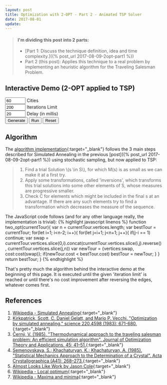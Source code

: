 ```yaml
---
layout: post
title: Optimization with 2-OPT - Part 2 - Animated TSP Solver
date: 2017-08-01
update:
---
```


> #### I'm dividing this post into 2 parts:
> - [Part 1: Discuss the technique definition, idea and time complexity.]({% post_url 2017-08-09-2opt-part1 %})
> - Part 2 (this post): Applies this technique to a real problem by implementing an heuristic algorithm for the Traveling Salesman Problem.

Interactive Demo (2-OPT applied to TSP)
---
<script>{% include canvas.js %}</script>
<script src="https://rawgit.com/pedrohfsd/TSP/develop/2opt.js"></script>

<div class="well canvas-demo">
  <canvas id="canvas" width="640px" height="490"></canvas>
  <div class="form-inline">
    <div class="form-group">
      <input id="cityCountId" value="60" size="5" class="form-control" />
      <label for="cityCountId"> Cities</label>
    </div>
  </div>
  <div class="form-inline">
    <div class="form-group">
      <input id="iterationsId" value="200" size="5" class="form-control" />
      <label for="iterationsId"> Iterations Limit</label>
    </div>
  </div>
  <div class="form-inline">
    <div class="form-group">
      <input id="delayId" value="20" size="5" class="form-control" />
      <label for="delayId"> Delay (in millis)</label>
    </div>
  </div>
  <div class="form-btn">
    <button onclick="generate(props);" class="btn btn-default">Generate</button>
    <button onclick="run(props.vertices, document.getElementById('iterationsId').value, document.getElementById('delayId').value);" class="btn btn-primary">Run</button>
    <button onclick="resetCanvas(props, props.vertices);" class="btn btn-danger">Reset</button>
  </div>
</div>

<script>
  var props = {canvas:null, context:null
              , width:640
              , height:490
              , margin:30
              , fontSize:14
              , verticeCount:function(){return document.getElementById('cityCountId').value}
              , vertices:[]
              , background:'#5F636C'
              };
  props.canvas = document.getElementById('canvas');
  props.context = props.canvas.getContext('2d');
  props.context.font = (props.fontSize+2)+'px Arial';
  props.context.fillStyle = props.background;
  props.context.fillRect(0, 0, props.width, props.height);
  props.context.fillStyle = 'white';
  props.context.fillText('\'Input\' the number of cities to \'Generate\' the graph and \'Run\'', props.width/2-220, props.height/2);
  props.context.font = props.fontSize+'px Arial';

  function state_changed(message, event){
    resetCanvas(props, event.vertices);
    setText(props, message);
  }
</script>

Algorithm
---
The [algorithm implementation](https://github.com/pedrohfsd/TSP/tree/develop/2opt.js){:target="_blank"} follows the 3 main steps described for Simulated Annealing in the previous [post]({% post_url 2017-08-09-2opt-part1 %}) using stochastic sampling, but now applied to TSP:

> 1. Find a trial Solution \\(s \in S\\), for which M(s) is as small as we can make it at a first try.
> 1. Apply some transformations, called 'inversions', which transforms this trial solutions into some other elements of S, whose measures are progressive smaller.
> 1. Check C for elements which might be included in the final s at an advantage. If there are any such elements try to find a transformation which decreases the measure of the sequence.

The JavaScript code follows (and for any other language really, the implementation is trivial):
{% highlight javascript linenos %}
function two_opt(currentTour){
    var n = currentTour.vertices.length;
    var bestTour = currentTour;
    for(let i=1; i<n-2; i++){
        for(let j=i+1; j<n+1; j++){
            if(j-i == 1) continue;
            var swap = currentTour.vertices.slice(0,i).concat(currentTour.vertices.slice(i,j).reverse(), currentTour.vertices.slice(j,n))
            var newTour = {vertices:swap, cost:cost(swap)};
            if(newTour.cost < bestTour.cost) bestTour = newTour;
        }
    }
    return bestTour;
}
{% endhighlight %}

That's pretty much the algorithm behind the interactive demo at the beginning of this page. It is executed until the given 'iteration limit' is reached or until there's no cost improvement after reversing the edges, whatever comes first.

References
---
1. [Wikipedia - Simulated Annealing](https://en.wikipedia.org/wiki/Simulated_annealing){:target="_blank"}
1. [Kirkpatrick, Scott, C. Daniel Gelatt, and Mario P. Vecchi. "Optimization by simulated annealing." science 220.4598 (1983): 671-680.](https://doi.org/10.1126%2Fscience.220.4598.671){:target="_blank"}
1. [Černý, V. (1985). "Thermodynamical approach to the traveling salesman problem: An efficient simulation algorithm". Journal of Optimization Theory and Applications. 45: 41–51.](https://doi.org/10.1007%2FBF00940812){:target="_blank"}
1. [Semenovskaya, S.; Khachaturyan, K.; Khachaturyan, A. (1985). "Statistical Mechanics Approach to the Determination of a Crystal". Acta Crystallographica (A41): 268–273.](https://doi.org/10.1107%2FS0108767385000563){:target="_blank"}
1. [Almost Looks Like Work by Jason Cole](https://jasmcole.com/2014/11/16/annealing-the-underground/){:target="_blank"}
1. [Wikipedia - Local optimum](https://en.wikipedia.org/wiki/Local_optimum){:target="_blank"}
1. [Wikipedia - Maxima and minima](https://en.wikipedia.org/wiki/Maxima_and_minima){:target="_blank"}
